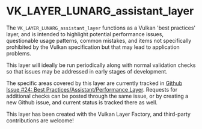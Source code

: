 # VK\_LAYER\_LUNARG\_assistant\_layer
The `VK_LAYER_LUNARG_assistant_layer` functions as a Vulkan 'best practices' layer, and is intended to highlight
potential performance issues, questionable usage patterns, common mistakes, and items not specifically prohibited by
the Vulkan specification but that may lead to application problems.

This layer will ideally be run periodically along with normal validation checks so that issues may be addressed in early stages of development.

The specific areas covered by this layer are currently tracked in
[Github Issue #24: Best Practices/Assistant/Performance Layer](https://github.com/KhronosGroup/Vulkan-ValidationLayers/issues/24).
Requests for additional checks can be posted through the same issue, or by creating a new Github issue, and current status is tracked there
as well.

This layer has been created with the Vulkan Layer Factory, and third-party contributions are welcome!

